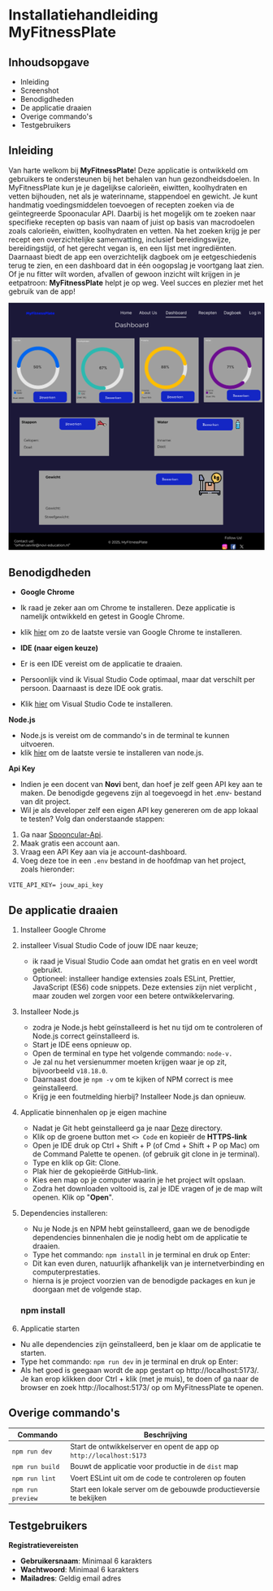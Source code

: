 # Installatiehandleiding MyFitnessPlate

## Inhoudsopgave

- Inleiding 
- Screenshot
- Benodigdheden
- De applicatie draaien
- Overige commando's
- Testgebruikers

## Inleiding 

Van harte welkom bij **MyFitnessPlate**! Deze applicatie is ontwikkeld om gebruikers te ondersteunen bij het behalen van hun gezondheidsdoelen. In MyFitnessPlate kun je je dagelijkse calorieën, eiwitten, koolhydraten en vetten bijhouden, net als je waterinname, stappendoel en gewicht.
Je kunt handmatig voedingsmiddelen toevoegen of recepten zoeken via de geïntegreerde Spoonacular API. Daarbij is het mogelijk om te zoeken naar specifieke recepten op basis van naam of juist op basis van macrodoelen zoals calorieën, eiwitten, koolhydraten en vetten. Na het zoeken krijg je per recept een overzichtelijke samenvatting, inclusief bereidingswijze, bereidingstijd, of het gerecht vegan is, en een lijst met ingrediënten.
Daarnaast biedt de app een overzichtelijk dagboek om je eetgeschiedenis terug te zien, en een dashboard dat in één oogopslag je voortgang laat zien.
Of je nu fitter wilt worden, afvallen of gewoon inzicht wilt krijgen in je eetpatroon: **MyFitnessPlate** helpt je op weg. Veel succes en plezier met het gebruik van de app!

![Screenshot van de dashboardpagina](./src/assets/read.me/dashboard.png)



## Benodigdheden

- **Google Chrome**
-  Ik raad je zeker aan om Chrome te installeren. Deze applicatie is namelijk ontwikkeld en getest in Google Chrome.
- klik [hier](https://www.google.com/intl/nl/chrome/) om zo de laatste versie van Google Chrome te installeren.

- **IDE (naar eigen keuze)** 
- Er is een IDE vereist om de applicatie te draaien.
- Persoonlijk vind ik Visual Studio Code optimaal, maar dat verschilt per persoon. Daarnaast is deze IDE ook gratis.
- Klik [hier](https://code.visualstudio.com/) om Visual Studio Code te installeren. 

**Node.js**
- Node.js is vereist om de commando's in de terminal te kunnen uitvoeren.
- klik [hier](https://nodejs.org/en/download/current) om de laatste versie te installeren van node.js.

**Api Key**
- Indien je een docent van **Novi** bent, dan hoef je zelf geen API key aan te maken. De benodigde gegevens zijn al toegevoegd in het .env- bestand van dit project.
- Wil je als developer zelf een eigen API key genereren om de app lokaal te testen? Volg dan onderstaande stappen:
1. Ga naar [Spooncular-Api](https://spoonacular.com/food-api).
2. Maak gratis een account aan.
3. Vraag een API Key aan via je account-dashboard.
4. Voeg deze toe in een `.env` bestand in de hoofdmap van het project, zoals hieronder:

```env
VITE_API_KEY= jouw_api_key
```

## De applicatie draaien
1. Installeer Google Chrome
2. installeer Visual Studio Code of jouw IDE naar keuze;
    - ik raad je Visual Studio Code aan omdat het gratis en en veel wordt gebruikt.
    - Optioneel: installeer handige extensies zoals ESLint, Prettier,  JavaScript (ES6) code snippets. Deze extensies zijn niet verplicht , maar zouden wel zorgen voor een betere ontwikkelervaring.

3. Installeer Node.js
    - zodra je Node.js hebt geïnstalleerd is het nu tijd om te controleren of Node.js correct geïnstalleerd is. 
    - Start je IDE eens opnieuw op.
    - Open de terminal en type het volgende commando: `node-v.`
    - Je zal nu het versienummer moeten krijgen waar je op zit, bijvoorbeeld `v18.18.0`.
    - Daarnaast doe je `npm -v` om te kijken of NPM correct is mee geinstalleerd.
    - Krijg je een foutmelding hierbij? Installeer Node.js dan opnieuw.

4. Applicatie binnenhalen op je eigen machine
    - Nadat je Git hebt geinstalleerd ga je naar [Deze]() directory.
    - Klik op de groene button met `<> Code` en kopieër de **HTTPS-link**
    - Open je IDE druk op Ctrl + Shift + P (of Cmd + Shift + P op Mac) om de Command Palette te openen. (of gebruik git clone <link> in je terminal).
    - Type en klik op Git: Clone.
    - Plak hier de gekopieërde GitHub-link.
    - Kies een map op je computer waarin je het project wilt opslaan.
    - Zodra het downloaden voltooid is, zal je IDE vragen of je de map wilt openen. Klik op "**Open**".  

5. Dependencies installeren:
    - Nu je Node.js en NPM hebt geïnstalleerd, gaan we de benodigde dependencies binnenhalen die je nodig hebt om de applicatie te draaien.
    - Type het commando: `npm install` in je terminal en druk op Enter:
    - Dit kan even duren, natuurlijk afhankelijk van je internetverbinding en computerprestaties.
    - hierna is je project voorzien van de benodigde packages en kun je doorgaan met de volgende stap. 
    ### npm install

6. Applicatie starten
 - Nu alle dependencies zijn geïnstalleerd, ben je klaar om de applicatie te starten. 
 - Type het commando: `npm run dev` in je terminal en druk op Enter:
 - Als het goed is geegaan wordt de app gestart op http://localhost:5173/. Je kan erop klikken door Ctrl + klik (met je muis), te doen of ga naar de browser en zoek http://localhost:5173/ op om MyFitnessPlate te openen. 


## Overige commando's

| Commando          | Beschrijving                                                            |
|-------------------|-------------------------------------------------------------------------|
| `npm run dev`     | Start de ontwikkelserver en opent de app op `http://localhost:5173`     |
| `npm run build`   | Bouwt de applicatie voor productie in de `dist` map                     |
| `npm run lint`    | Voert ESLint uit om de code te controleren op fouten                    |
| `npm run preview` | Start een lokale server om de gebouwde productieversie te bekijken      |

## Testgebruikers
**Registratievereisten** 
- **Gebruikersnaam**: Minimaal 6 karakters
- **Wachtwoord**: Minimaal 6 karakters
- **Mailadres**: Geldig email adres